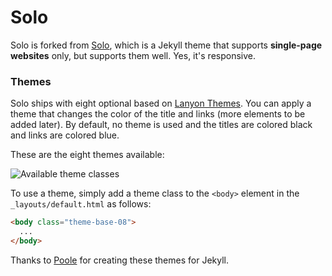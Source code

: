 # Solo 

Solo is forked from [Solo](http://chibicode.github.io/solo), which is a Jekyll theme that supports **single-page websites** only, but supports them well. Yes, it's responsive.

### Themes

Solo ships with eight optional based on [Lanyon Themes](https://github.com/poole/lanyon). You can apply a theme that changes the color of the title and links (more elements to be added later). By default, no theme is used and the titles are colored black and links are colored blue. 

These are the eight themes available:

![Available theme classes](https://f.cloud.github.com/assets/98681/1817044/e5b0ec06-6f68-11e3-83d7-acd1942797a1.png)

To use a theme, simply add a theme class to the `<body>` element in the `_layouts/default.html` as follows:

```html
<body class="theme-base-08">
  ...
</body>
```

Thanks to [Poole](https://github.com/poole) for creating these themes for Jekyll.







